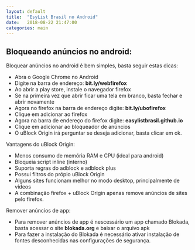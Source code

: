 ```yaml
---
layout: default
title:  "EsyList Brasil no Android"
date:   2018-08-22 21:47:00
categories: main
---
```


## Bloqueando anúncios no android:
Bloquear anúncios no android é bem simples, basta seguir estas dicas:
 - Abra o Google Chrome no Android
 - Digite na barra de endereço: **bit.ly/webfirefox**
 - Ao abrir a play store, instale o navegador firefox
 - Se na primeira vez que abrir ficar uma tela em branco, basta fechar e abrir novamente
 - Agora no firefox na barra de endereço digite: **bit.ly/ubofirefox**
 - Clique em adicionar ao firefox
 - Agora na barra de endereço do firefox digite: **easylistbrasil.github.io**
 - Clique em adicionar ao bloqueador de anúncios
 - O uBlock Origin irá perguntar se deseja adicionar, basta clicar em ok.
 
 Vantagens do uBlock Origin:
  - Menos consumo de memória RAM e CPU (ideal para android)
  - Bloqueia script inline (interno)
  - Suporta regras do adblock e adblock plus
  - Possui filtros do própio uBlock Origin
  - Alguns sites funcionam melhor no modo desktop, principalmente de vídeos
  - A combinação firefox + uBlock Origin apenas remove anúncios de sites pelo firefox.
 
 Remover anúncios de app:
 - Para remover anúncios de app é nescessário um app chamado Blokada, basta acessar o site **blokada.org** e baixar o arquivo apk
 - Para fazer a instalação do Blokada é necessário ativar instalação de fontes desconhecidas nas configurações de segurança.
